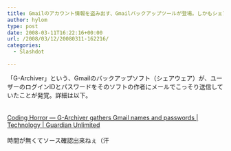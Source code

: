 ```yaml
---
title: Gmailのアカウント情報を盗み出す、Gmailバックアップツールが登場。しかもシェアウェア
author: hylom
type: post
date: 2008-03-11T16:22:16+00:00
url: /2008/03/12/20080311-162216/
categories:
  - Slashdot

---
```

「G-Archiver」という、Gmailのバックアップソフト（シェアウェア）が、ユーザーのログインIDとパスワードをそのソフトの作者にメールでこっそり送信していたことが発覚。詳細は以下。  
</br>   
  [Coding Horror &#8212; G-Archiver gathers Gmail names and passwords | Technology | Guardian Unlimited][1] </br>   
時間が無くてソース確認出来ねぇ（汗</br>

 [1]: http://blogs.guardian.co.uk/technology/2008/03/09/coding_horror_garchiver_gathers_gmail_names_and_passwords.html
